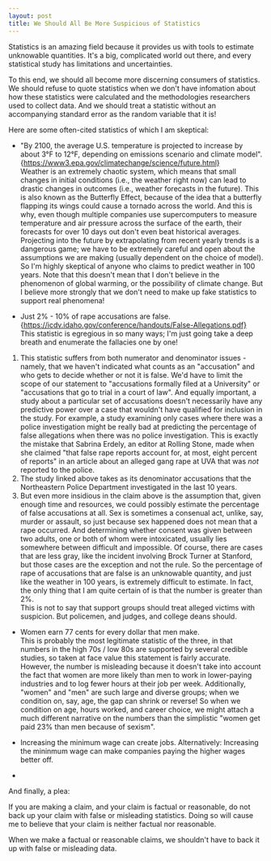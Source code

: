 ```yaml
---
layout: post
title: We Should All Be More Suspicious of Statistics
---
```


Statistics is an amazing field because it provides us with tools to estimate unknowable quantities. It's a big, complicated world out there, and every statistical study has limitations and uncertainties.

To this end, we should all become more discerning consumers of statistics.  We should refuse to quote statistics when we don't have 
infomation about how these statistics were calculated and the methodologies researchers used to collect data.  And we should treat a statistic without an accompanying standard error as the random variable that it is!

Here are some often-cited statistics of which I am skeptical:

* "By 2100, the average U.S. temperature is projected to increase by about 3°F to 12°F, depending on emissions scenario and climate model". {https://www3.epa.gov/climatechange/science/future.html}  
Weather is an extremely chaotic system, which means that small changes in initial conditions (i.e., the weather right now) can lead to drastic changes in outcomes (i.e., weather forecasts in the future).  This is also known as the Butterfly Effect, because of the idea that a butterfly flapping its wings could cause a tornado across the world.  And this is why, even though multiple companies use supercomputers to measure temperature and air pressure across the surface of the earth, their forecasts for over 10 days out don't even beat historical averages.  Projecting into the future by extrapolating from recent yearly trends is a dangerous game; we have to be extremely careful and open about the assumptions we are making (usually dependent on the choice of model). So I'm highly skeptical of anyone who claims to predict weather in 100 years.  Note that this doesn't mean that I don't believe in the phenomenon of global warming, or the possibility of climate change.  But I believe more strongly that we don't need to make up fake statistics to support real phenomena!  

* Just 2% - 10% of rape accusations are false. {https://icdv.idaho.gov/conference/handouts/False-Allegations.pdf}  
This statistic is egregious in so many ways; I'm just going take a deep breath and enumerate the fallacies one by one!

1. This statistic suffers from both numerator and denominator issues - namely, that we haven't indicated what counts as an "accusation" and who gets to decide whether or not it is false.  We'd have to limit the scope of our statement to "accusations formally filed at a University" or "accusations that go to trial in a court of law". And equally important, a study about a particular set of accusations doesn't necessarily have any predictive power over a case that wouldn't have qualified for inclusion in the study.  For example, a study examining only cases where there was a police investigation might be really bad at predicting the percentage of false allegations when there was no police investigation.  This is exactly the mistake that Sabrina Erdely, an editor at Rolling Stone, made when she claimed "that false rape reports account for, at most, eight percent of reports" in an article about an alleged gang rape at UVA that was *not* reported to the police.  
2. The study linked above takes as its denominator accusations that the Northeastern Police Department investigated in the last 10 years.   
3. But even more insidious in the claim above is the assumption that, given enough time and resources, we could possibly estimate the percentage of false accusations at all.  Sex is sometimes a consenual act, unlike, say, murder or assault, so just because sex happened does not mean that a rape occurred. And determining whether consent was given between two adults, one or both of whom were intoxicated, usually lies somewhere between difficult and impossible.  Of course, there are cases that are less gray, like the incident involving Brock Turner at Stanford, but those cases are the exception and not the rule.  So the percentage of rape of accusations that are false is an unknowable quantity, and just like the weather in 100 years, is extremely difficult to estimate. In fact, the only thing that I am quite certain of is that the number is greater than 2%.  
This is not to say that support groups should treat alleged victims with suspicion.  But policemen, and judges, and college deans should.  

* Women earn 77 cents for every dollar that men make.  
This is probably the most legitimate statistic of the three, in that numbers in the high 70s / low 80s are supported by several credible studies, so taken at face value this statement is fairly accurate. However, the number is misleading because it doesn't take into account the fact that women are more likely than men to work in lower-paying industries and to log fewer hours at their job per week.  Additionally, "women" and "men" are such large and diverse groups; when we condition on, say, age, the gap can shrink or reverse!  So when we condition on age, hours worked, and career choice, we might attach a much different narrative on the numbers than the simplistic "women get paid 23% than men because of sexism".  

* Increasing the minimum wage can create jobs. Alternatively: Increasing the mininmum wage can make companies paying the higher wages better off.  
* 

And finally, a plea:

If you are making a claim, and your claim is factual or reasonable, do not back up your claim with false or misleading statistics.  Doing so will cause me to believe that your claim is neither factual nor reasonable.  

When we make a factual or reasonable claims, we shouldn't have to back it up with false or misleading data.  
